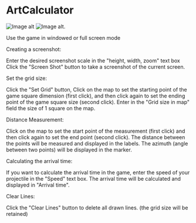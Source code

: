 # ArtCalculator
![Image alt](https://github.com/Lesuut/Artillery-Calculator-War-Thunder/blob/master/photo_2024-02-18_16-11-53.jpg)
![Image alt](https://github.com/Lesuut/Artillery-Calculator-War-Thunder/blob/master/photo_2024-02-18_16-11-56.jpg).

Use the game in windowed or full screen mode

Creating a screenshot:

Enter the desired screenshot scale in the "height, width, zoom" text box Click the "Screen Shot" button to take a screenshot of the current screen.

Set the grid size:

Click the "Set Grid" button, Click on the map to set the starting point of the game square dimension (first click), and then click again to set the ending point of the game square size (second click). Enter in the "Grid size in map" field the size of 1 square on the map.

Distance Measurement:

Click on the map to set the start point of the measurement (first click) and then click again to set the end point (second click). The distance between the points will be measured and displayed in the labels. The azimuth (angle between two points) will be displayed in the marker.

Calculating the arrival time:

If you want to calculate the arrival time in the game, enter the speed of your projectile in the "Speed" text box. The arrival time will be calculated and displayed in "Arrival time".

Clear Lines:

Click the "Clear Lines" button to delete all drawn lines. (the grid size will be retained)
